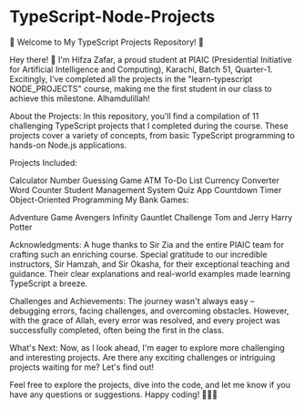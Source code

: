 # TypeScript-Node-Projects

🚀 Welcome to My TypeScript Projects Repository! 🚀

Hey there! 👋 I'm Hifza Zafar, a proud student at PIAIC (Presidential Initiative for Artificial Intelligence and Computing), Karachi, Batch 51, Quarter-1. Excitingly, I've completed all the projects in the "learn-typescript NODE_PROJECTS" course, making me the first student in our class to achieve this milestone. Alhamdulillah!

About the Projects:
In this repository, you'll find a compilation of 11 challenging TypeScript projects that I completed during the course. These projects cover a variety of concepts, from basic TypeScript programming to hands-on Node.js applications.

Projects Included:

Calculator
Number Guessing Game
ATM
To-Do List
Currency Converter
Word Counter
Student Management System
Quiz App
Countdown Timer
Object-Oriented Programming
My Bank
Games:

Adventure Game
Avengers Infinity Gauntlet Challenge
Tom and Jerry
Harry Potter

Acknowledgments:
A huge thanks to Sir Zia and the entire PIAIC team for crafting such an enriching course. Special gratitude to our incredible instructors, Sir Hamzah, and Sir Okasha, for their exceptional teaching and guidance. Their clear explanations and real-world examples made learning TypeScript a breeze.

Challenges and Achievements:
The journey wasn't always easy – debugging errors, facing challenges, and overcoming obstacles. However, with the grace of Allah, every error was resolved, and every project was successfully completed, often being the first in the class.

What's Next:
Now, as I look ahead, I'm eager to explore more challenging and interesting projects. Are there any exciting challenges or intriguing projects waiting for me? Let's find out!

Feel free to explore the projects, dive into the code, and let me know if you have any questions or suggestions. Happy coding! 🚀👩‍💻

